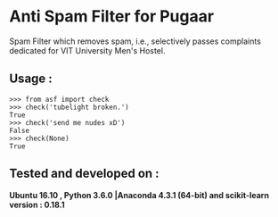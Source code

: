 # Anti Spam Filter for Pugaar

Spam Filter which removes spam, i.e., selectively passes complaints dedicated for VIT University Men's Hostel.

## Usage :

```python3
>>> from asf import check
>>> check('tubelight broken.')
True
>>> check('send me nudes xD')
False
>>> check(None)
True
```

## Tested and developed on :

  **Ubuntu 16.10 , Python 3.6.0 |Anaconda 4.3.1 (64-bit) and scikit-learn version : 0.18.1**
